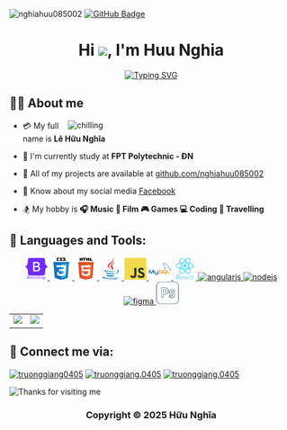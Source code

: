 <p align="left"> <img src="https://komarev.com/ghpvc/?username=nghiahuu085002&label=Profile%20views&color=0e75b6&style=flat" alt="nghiahuu085002" /> <a href="https://github.com/SubhamRaoniar28?tab=followers"><img src="https://img.shields.io/github/followers/nghiahuu085002?label=Followers&style=social" alt="GitHub Badge"></a></p>
<h1 align="center" color="red">Hi <img src="https://raw.githubusercontent.com/aemmadi/aemmadi/master/wave.gif" width="30">, I'm Huu Nghia</h1>
<p align="center">
  <a href="https://git.io/typing-svg"><img src="https://readme-typing-svg.demolab.com?font=Fira+Code&size=19&pause=1000&color=F7E9EB&background=FF200100&multiline=true&width=470&lines=Feeling+with+music+-+Chilling+with+coding" alt="Typing SVG" /></a>
</p>

## 🙋‍♂️ About me

<img align="right" alt="chilling" width="400" src="https://s3.amazonaws.com/media.thecrimson.com/photos/2021/04/28/003206_1350233.gif">

- 💳 My full name is **Lê Hữu Nghĩa**

- 🏬 I'm currently study at **FPT Polytechnic - ĐN**

- 📂 All of my projects are available at [github.com/nghiahuu085002](https://github.com/nghiahuu085002?tab=repositories)

- 📄 Know about my social media  [Facebook](https://www.facebook.com/trung.lehuu.3386)

- 🏂 My hobby is **🎧 Music 🎥 Film 🎮 Games 💻 Coding 🚗 Travelling**


## 🚀 Languages and Tools:
<p align="center"> 
<a href="https://getbootstrap.com" target="_blank" rel="noreferrer"> <img src="https://raw.githubusercontent.com/devicons/devicon/master/icons/bootstrap/bootstrap-plain-wordmark.svg" alt="bootstrap" width="40" height="40"/> </a> 
<a href="https://www.w3schools.com/css/" target="_blank" rel="noreferrer"> <img src="https://raw.githubusercontent.com/devicons/devicon/master/icons/css3/css3-original-wordmark.svg" alt="css3" width="40" height="40"/> </a> 
<a href="https://www.w3.org/html/" target="_blank" rel="noreferrer"> <img src="https://raw.githubusercontent.com/devicons/devicon/master/icons/html5/html5-original-wordmark.svg" alt="html5" width="40" height="40"/> </a> 
<a href="https://www.java.com" target="_blank" rel="noreferrer"> <img src="https://raw.githubusercontent.com/devicons/devicon/master/icons/java/java-original.svg" alt="java" width="40" height="40"/> </a> 
<a href="https://developer.mozilla.org/en-US/docs/Web/JavaScript" target="_blank" rel="noreferrer"> <img src="https://raw.githubusercontent.com/devicons/devicon/master/icons/javascript/javascript-original.svg" alt="javascript" width="40" height="40"/> </a> 
<a href="https://www.mysql.com/" target="_blank" rel="noreferrer"> <img src="https://raw.githubusercontent.com/devicons/devicon/master/icons/mysql/mysql-original-wordmark.svg" alt="mysql" width="40" height="40"/> </a> 
<a href="https://reactjs.org/" target="_blank" rel="noreferrer"> <img src="https://raw.githubusercontent.com/devicons/devicon/master/icons/react/react-original-wordmark.svg" alt="react" width="40" height="40"/> </a>
<a href="https://angular.dev" target="_blank" rel="noreferrer"> <img src="https://img.icons8.com/nolan/64/angularjs.png" alt="angularjs" width="40" height="40"/> </a> 
<a href="https://nodejs.org/en" target="_blank" rel="noreferrer"> <img src="https://img.icons8.com/color/48/nodejs.png" alt="nodejs" width="40" height="40"/> </a> 
<a href="https://www.figma.com/" target="_blank" rel="noreferrer"> <img src="https://www.vectorlogo.zone/logos/figma/figma-icon.svg" alt="figma" width="40" height="40"/> </a> 
<a href="https://www.photoshop.com/en" target="_blank" rel="noreferrer"> <img src="https://raw.githubusercontent.com/devicons/devicon/master/icons/photoshop/photoshop-line.svg" alt="photoshop" width="40" height="40"/> </a> 
</p>
<table>
  <tr>
    <td>
      <a href="https://github.com/nghiahuu085002" target="_blank">
        <img src="https://github-readme-stats.vercel.app/api/top-langs/?username=nghiahuu085002&theme=dracula&layout=compact" width="100%">
      </a>
    </td>
    <td align="center">
      <a href="https://github.com/nghiahuu085002" target="_blank">
        <img src="https://cdn.dribbble.com/users/1059583/screenshots/4171367/coding-freak.gif" width="50%" >
      </a>
    </td>
  </tr>
</table>


## 🤝 Connect me via:
<p align="left">
<a href="https://www.facebook.com/trung.lehuu.3386/" target="blank"><img align="center" src="https://raw.githubusercontent.com/rahuldkjain/github-profile-readme-generator/master/src/images/icons/Social/facebook.svg" alt="truonggiang0405" height="30" width="40" /></a>
<a href="https://www.instagram.com/h.nghiaaaa/" target="blank"><img align="center" src="https://raw.githubusercontent.com/rahuldkjain/github-profile-readme-generator/master/src/images/icons/Social/instagram.svg" alt="truonggiang.0405" height="30" width="40" /></a>
 <a href="https://github.com/nghiahuu085002" target="blank"><img align="center" src="https://raw.githubusercontent.com/rahuldkjain/github-profile-readme-generator/master/src/images/icons/Social/github.svg" alt="truonggiang.0405" height="30" width="40" /></a>
</p>


<img height="120" alt="Thanks for visiting me" width="100%" src="https://raw.githubusercontent.com/BrunnerLivio/brunnerlivio/master/images/marquee.svg" />
<br />

<div align="center">
  
### Copyright &#169; 2025 Hữu Nghĩa

</div>
